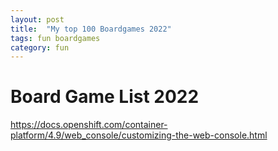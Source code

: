 ```yaml
---
layout: post
title:  "My top 100 Boardgames 2022"
tags: fun boardgames
category: fun
---
```


# Board Game List 2022

https://docs.openshift.com/container-platform/4.9/web_console/customizing-the-web-console.html
